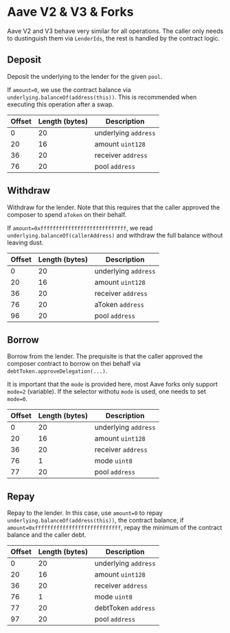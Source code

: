 # Aave V2 & V3 & Forks

Aave V2 and V3 behave very similar for all operations. The caller only needs to dustinguish them via `LenderIds`, the rest is handled by the contract logic.

## Deposit

Deposit the underlying to the lender for the given `pool`.

If `amount=0`, we use the contract balance via `underlying.balanceOf(address(this))`. This is recommended when executing this operation after a swap.

| Offset | Length (bytes) | Description          |
| ------ | -------------- | -------------------- |
| 0      | 20             | underlying `address` |
| 20     | 16             | amount `uint128`     |
| 36     | 20             | receiver `address`   |
| 76     | 20             | pool `address`       |

## Withdraw

Withdraw for the lender. Note that this requires that the caller approved the composer to spend `aToken` on their behalf.

If `amount=0xffffffffffffffffffffffffffff`, we read `underlying.balanceOf(callerAddress)` and withdraw the full balance without leaving dust.

| Offset | Length (bytes) | Description          |
| ------ | -------------- | -------------------- |
| 0      | 20             | underlying `address` |
| 20     | 16             | amount `uint128`     |
| 36     | 20             | receiver `address`   |
| 76     | 20             | aToken `address`     |
| 96     | 20             | pool `address`       |

## Borrow

Borrow from the lender. The prequisite is that the caller approved the composer contract to borrow on thei behalf via `debtToken.approveDelegation(...)`.

It is important that the `mode` is provided here, most Aave forks only support `mode=2` (variable). If the selector withotu `mode` is used, one needs to set `mode=0`.

| Offset | Length (bytes) | Description          |
| ------ | -------------- | -------------------- |
| 0      | 20             | underlying `address` |
| 20     | 16             | amount `uint128`     |
| 36     | 20             | receiver `address`   |
| 76     | 1              | mode `uint8`         |
| 77     | 20             | pool `address`       |

## Repay

Repay to the lender. In this case, use `amount=0` to repay `underlying.balanceOf(address(this))`, the contract balance, if `amount=0xffffffffffffffffffffffffffff`, repay the minimum of the contract balance and the caller debt.

| Offset | Length (bytes) | Description          |
| ------ | -------------- | -------------------- |
| 0      | 20             | underlying `address` |
| 20     | 16             | amount `uint128`     |
| 36     | 20             | receiver `address`   |
| 76     | 1              | mode `uint8`         |
| 77     | 20             | debtToken `address`  |
| 97     | 20             | pool `address`       |
